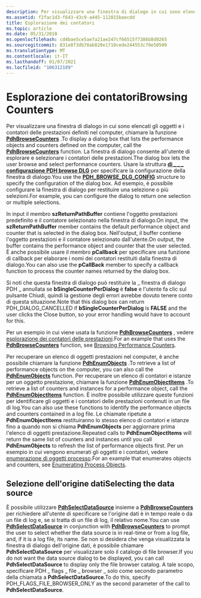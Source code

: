 ```yaml
---
description: Per visualizzare una finestra di dialogo in cui sono elencati gli oggetti e i contatori delle prestazioni definiti nel computer, chiamare la funzione PdhBrowseCounters.
ms.assetid: f2fac1d3-f643-43c9-a445-112015baecdd
title: Esplorazione dei contatori
ms.topic: article
ms.date: 05/31/2018
ms.openlocfilehash: cd4bae5ce5ae7a21ae247cf66515f7386b8d0265
ms.sourcegitcommit: 831e8f3db78ab820e1710cede244553c70e50500
ms.translationtype: MT
ms.contentlocale: it-IT
ms.lasthandoff: 01/07/2021
ms.locfileid: "106312189"
---
```

# <a name="browsing-counters"></a><span data-ttu-id="240e0-103">Esplorazione dei contatori</span><span class="sxs-lookup"><span data-stu-id="240e0-103">Browsing Counters</span></span>

<span data-ttu-id="240e0-104">Per visualizzare una finestra di dialogo in cui sono elencati gli oggetti e i contatori delle prestazioni definiti nel computer, chiamare la funzione [**PdhBrowseCounters**](/windows/desktop/api/Pdh/nf-pdh-pdhbrowsecountersa) .</span><span class="sxs-lookup"><span data-stu-id="240e0-104">To display a dialog box that lists the performance objects and counters defined on the computer, call the [**PdhBrowseCounters**](/windows/desktop/api/Pdh/nf-pdh-pdhbrowsecountersa) function.</span></span> <span data-ttu-id="240e0-105">La finestra di dialogo consente all'utente di esplorare e selezionare i contatori delle prestazioni.</span><span class="sxs-lookup"><span data-stu-id="240e0-105">The dialog box lets the user browse and select performance counters.</span></span> <span data-ttu-id="240e0-106">Usare la struttura [**di \_ \_ \_ configurazione PDH browse DLG**](/windows/win32/api/pdh/ns-pdh-pdh_browse_dlg_config_a) per specificare la configurazione della finestra di dialogo.</span><span class="sxs-lookup"><span data-stu-id="240e0-106">You use the [**PDH\_BROWSE\_DLG\_CONFIG**](/windows/win32/api/pdh/ns-pdh-pdh_browse_dlg_config_a) structure to specify the configuration of the dialog box.</span></span> <span data-ttu-id="240e0-107">Ad esempio, è possibile configurare la finestra di dialogo per restituire una selezione o più selezioni.</span><span class="sxs-lookup"><span data-stu-id="240e0-107">For example, you can configure the dialog to return one selection or multiple selections.</span></span>

<span data-ttu-id="240e0-108">In input il membro **szReturnPathBuffer** contiene l'oggetto prestazioni predefinito e il contatore selezionato nella finestra di dialogo.</span><span class="sxs-lookup"><span data-stu-id="240e0-108">On input, the **szReturnPathBuffer** member contains the default performance object and counter that is selected in the dialog box.</span></span> <span data-ttu-id="240e0-109">Nell'output, il buffer contiene l'oggetto prestazioni e il contatore selezionato dall'utente.</span><span class="sxs-lookup"><span data-stu-id="240e0-109">On output, the buffer contains the performance object and counter that the user selected.</span></span> <span data-ttu-id="240e0-110">È anche possibile usare il membro **pCallback** per specificare una funzione di callback per elaborare i nomi dei contatori restituiti dalla finestra di dialogo.</span><span class="sxs-lookup"><span data-stu-id="240e0-110">You can also use the **pCallBack** member to specify a callback function to process the counter names returned by the dialog box.</span></span>

<span data-ttu-id="240e0-111">Si noti che questa finestra di dialogo può restituire la \_ finestra di dialogo PDH \_ annullata se **bSingleCounterPerDialog** è **false** e l'utente fa clic sul pulsante Chiudi, quindi la gestione degli errori avrebbe dovuto tenere conto di questa situazione.</span><span class="sxs-lookup"><span data-stu-id="240e0-111">Note that this dialog box can return PDH\_DIALOG\_CANCELLED if **bSingleCounterPerDialog** is **FALSE** and the user clicks the Close button, so your error handling would have to account for this.</span></span>

<span data-ttu-id="240e0-112">Per un esempio in cui viene usata la funzione [**PdhBrowseCounters**](/windows/desktop/api/Pdh/nf-pdh-pdhbrowsecountersa) , vedere [esplorazione dei contatori delle prestazioni](browsing-performance-counters.md).</span><span class="sxs-lookup"><span data-stu-id="240e0-112">For an example that uses the [**PdhBrowseCounters**](/windows/desktop/api/Pdh/nf-pdh-pdhbrowsecountersa) function, see [Browsing Performance Counters](browsing-performance-counters.md).</span></span>

<span data-ttu-id="240e0-113">Per recuperare un elenco di oggetti prestazioni nel computer, è anche possibile chiamare la funzione [**PdhEnumObjects**](/windows/desktop/api/Pdh/nf-pdh-pdhenumobjectsa) .</span><span class="sxs-lookup"><span data-stu-id="240e0-113">To retrieve a list of performance objects on the computer, you can also call the [**PdhEnumObjects**](/windows/desktop/api/Pdh/nf-pdh-pdhenumobjectsa) function.</span></span> <span data-ttu-id="240e0-114">Per recuperare un elenco di contatori e istanze per un oggetto prestazione, chiamare la funzione [**PdhEnumObjectItems**](/windows/desktop/api/Pdh/nf-pdh-pdhenumobjectitemsa) .</span><span class="sxs-lookup"><span data-stu-id="240e0-114">To retrieve a list of counters and instances for a performance object, call the [**PdhEnumObjectItems**](/windows/desktop/api/Pdh/nf-pdh-pdhenumobjectitemsa) function.</span></span> <span data-ttu-id="240e0-115">È inoltre possibile utilizzare queste funzioni per identificare gli oggetti e i contatori delle prestazioni contenuti in un file di log.</span><span class="sxs-lookup"><span data-stu-id="240e0-115">You can also use these functions to identify the performance objects and counters contained in a log file.</span></span> <span data-ttu-id="240e0-116">Le chiamate ripetute a **PdhEnumObjectItems** restituiranno lo stesso elenco di contatori e istanze fino a quando non si chiama **PdhEnumObjects** per aggiornare prima l'elenco di oggetti prestazione.</span><span class="sxs-lookup"><span data-stu-id="240e0-116">Repeated calls to **PdhEnumObjectItems** will return the same list of counters and instances until you call **PdhEnumObjects** to refresh the list of performance objects first.</span></span> <span data-ttu-id="240e0-117">Per un esempio in cui vengono enumerati gli oggetti e i contatori, vedere [enumerazione di oggetti processo](enumerating-process-objects.md).</span><span class="sxs-lookup"><span data-stu-id="240e0-117">For an example that enumerates objects and counters, see [Enumerating Process Objects](enumerating-process-objects.md).</span></span>

## <a name="selecting-the-data-source"></a><span data-ttu-id="240e0-118">Selezione dell'origine dati</span><span class="sxs-lookup"><span data-stu-id="240e0-118">Selecting the data source</span></span>

<span data-ttu-id="240e0-119">È possibile utilizzare [**PdhSelectDataSource**](/windows/desktop/api/Pdh/nf-pdh-pdhselectdatasourcea) insieme a [**PdhBrowseCounters**](/windows/desktop/api/Pdh/nf-pdh-pdhbrowsecountersa) per richiedere all'utente di specificare se l'origine dati è in tempo reale o da un file di log e, se si tratta di un file di log, il relativo nome.</span><span class="sxs-lookup"><span data-stu-id="240e0-119">You can use [**PdhSelectDataSource**](/windows/desktop/api/Pdh/nf-pdh-pdhselectdatasourcea) in conjunction with [**PdhBrowseCounters**](/windows/desktop/api/Pdh/nf-pdh-pdhbrowsecountersa) to prompt the user to select whether the data source is in real-time or from a log file, and, if it is a log file, its name.</span></span> <span data-ttu-id="240e0-120">Se non si desidera che venga visualizzata la finestra di dialogo dell'origine dati, è possibile chiamare **PdhSelectDataSource** per visualizzare solo il catalogo di file browser.</span><span class="sxs-lookup"><span data-stu-id="240e0-120">If you do not want the data source dialog to be displayed, you can call **PdhSelectDataSource** to display only the file browser catalog.</span></span> <span data-ttu-id="240e0-121">A tale scopo, specificare PDH \_ flags \_ file \_ browser \_ solo come secondo parametro della chiamata a **PdhSelectDataSource**.</span><span class="sxs-lookup"><span data-stu-id="240e0-121">To do this, specify PDH\_FLAGS\_FILE\_BROWSER\_ONLY as the second parameter of the call to **PdhSelectDataSource**.</span></span>

 

 



